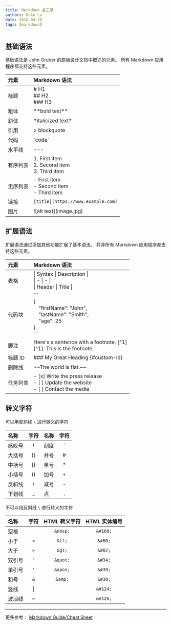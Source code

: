 ```yaml
---
title: Markdown 备忘录
authors: Duke Lu
date: 2018-04-28
tags: [markdown]
---
```


## 基础语法
基础语法是 John Gruber 的原始设计文档中概述的元素。 
所有 Markdown 应用程序都支持这些元素。

<!--truncate--> 

| 元素     | Markdown 语法                                      |
| :------- | :------------------------------------------------- |
| 标题     | # H1<br/>## H2<br/>### H3                          |
| 粗体     | \*\*bold text\*\*                                  |
| 斜体     | \*italicized text\*                                |
| 引用     | > blockquote                                       |
| 代码     | &#96;code&#96;                                     |
| 水平线   | \-\-\-                                             |
| 有序列表 | 1. First item<br/>2. Second item<br/>3. Third item |
| 无序列表 | - First item<br/>- Second item<br/>- Third item    |
| 链接     | `[title](https://www.example.com)`               |
| 图片     | \!\[alt text\]\(image.jpg\)                        |


## 扩展语法
扩展语法通过添加其他功能扩展了基本语法。 
并非所有 Markdown 应用程序都支持这些元素。

| 元素     | Markdown 语法                                                                                                       |
| :------- | :------------------------------------------------------------------------------------------------------------------ |
| 表格     | &#124; Syntax &#124; Description &#124;<br/>&#124; \- &#124; \- &#124;<br/>&#124; Header &#124; Title &#124;        |
| 代码块   | \`\`\` <br/>\{<br/>&emsp;"firstName": "John",<br/>&emsp;"lastName": "Smith",<br/>&emsp;"age": 25<br/>\}<br/> \`\`\` |
| 脚注     | Here's a sentence with a footnote. \[^1\] <br/> \[^1\]: This is the footnote.                                       |
| 标题 ID  | \#\#\# My Great Heading \{\#custom-id\}                                                                             |
| 删除线   | &#126;&#126;The world is flat.&#126;&#126;                                                                          |
| 任务列表 | \- \[x\] Write the press release<br/>\- \[ \] Update the website<br/>\- \[ \] Contact the media                     |


## 转义字符
可以用反斜线 `\` 进行转义的字符

| 名称   | 字符 | 名称 | 字符 |
| :----- | :--: | :--- | :--: |
| 感叹号 |  \!  | 刻度 |  \`  |
| 大括号 | \{\} | 井号 |  \#  |
| 中括号 | \[\] | 星号 |  \*  |
| 小括号 | \(\) | 加号 |  \+  |
| 反斜线 |  \\  | 减号 |  \-  |
| 下划线 |  \_  | 点   |  \.  |


不可以用反斜线 `\` 进行转义的字符

| 名称   |  字符  | HTML 转义字符 | HTML 实体编号 |
| :----- | :----: | :-----------: | :-----------: |
| 空格   |        |   `&nbsp;`    |   `&#160;`    |
| 小于   |  `<`   |    `&lt;`     |    `&#60;`    |
| 大于   |  `>`   |    `&gt;`     |    `&#62;`    |
| 双引号 |  `"`   |   `&quot;`    |    `&#34;`    |
| 单引号 |  `'`   |   `&apos;`    |    `&#39;`    |
| 和号   |  `&`   |    `&amp;`    |    `&#38;`    |
| 竖线   | &#124; |               |   `&#124;`    |
| 波浪线 | &#126; |               |   `&#126;`    |

---

更多参考：
[Markdown Guide/Cheat Sheet](https://www.markdownguide.org/cheat-sheet)